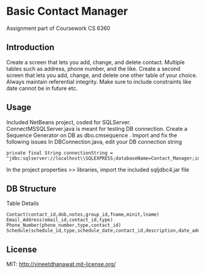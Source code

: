 # Basic Contact Manager
Assignment part of Coursework CS 6360

## Introduction
Create a screen that lets you add, change, and delete contact.
Multiple tables such as address, phone number, and the like.
Create a second screen that lets you add, change, and delete one other table of your choice.
Always maintain referential integrity.
Make sure to include constraints like date cannot be in future etc.

## Usage
Included NetBeans project, coded for SQLServer. ConnectMSSQLServer.java is meant for testing DB connection.
Create a Sequence Generator on DB as dbo.cmsequence .
Import and fix the following issues
In DBConnection.java, edit your DB connection string

	private final String connectionString = "jdbc:sqlserver://localhost\\SQLEXPRESS;databaseName=Contact_Manager;integratedSecurity=true";
	
In the project properties >> libraries, import the included sqljdbc4.jar file

## DB Structure
Table Details

	Contact(contact_id,dob,notes,group_id,fname,minit,lname)
	Email_Address(email_id,contact_id,type)
	Phone_Number(phone_number,type,contact_id)
	Schedule(schedule_id,type,schedule_date,contact_id,description,date_added)

## License

MIT: http://vineetdhanawat.mit-license.org/